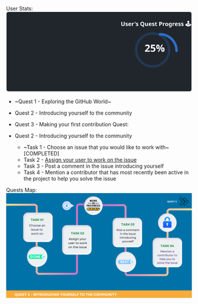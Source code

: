 
  User Stats:<br>
  ![User Draft Stats](/userCards/draft.svg?)

  
  - ~Quest 1 - Exploring the GitHub World~

  - Quest 2 - Introducing yourself to the community

  - Quest 3 - Making your first contribution
Quest:
  - Quest 2 - Introducing yourself to the community
    - ~Task 1 - Choose an issue that you would like to work with~ [COMPLETED]
    - Task 2 - [Assign your user to work on the issue](https://github.com/caiton1/OSS-Doorway/issues/107)
    - Task 3 - Post a comment in the issue introducing yourself
    - Task 4 - Mention a contributor that has most recently been active in the project to help you solve the issue

Quests Map:
![Quest Map](/map/Q2T2.png)